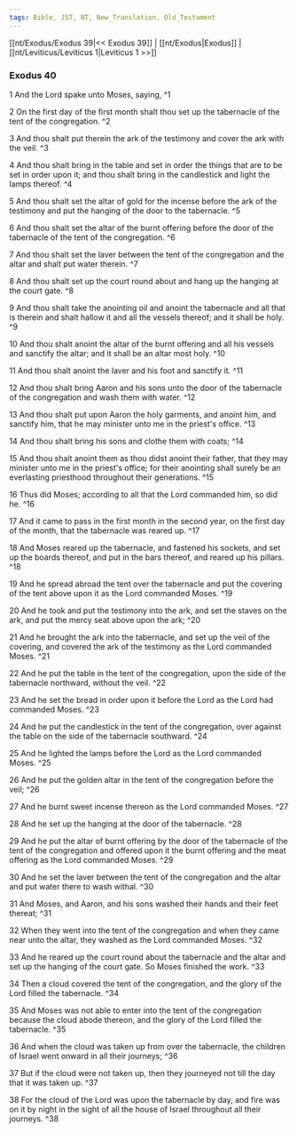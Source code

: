 ```yaml
---
tags: Bible, JST, NT, New_Translation, Old_Testament
---
```


[[nt/Exodus/Exodus 39|<< Exodus 39]] | [[nt/Exodus|Exodus]] | [[nt/Leviticus/Leviticus 1|Leviticus 1 >>]]

### Exodus 40

1 And the Lord spake unto Moses, saying,  ^1

2 On the first day of the first month shalt thou set up the tabernacle of the tent of the congregation.  ^2

3 And thou shalt put therein the ark of the testimony and cover the ark with the veil.  ^3

4 And thou shalt bring in the table and set in order the things that are to be set in order upon it; and thou shalt bring in the candlestick and light the lamps thereof.  ^4

5 And thou shalt set the altar of gold for the incense before the ark of the testimony and put the hanging of the door to the tabernacle.  ^5

6 And thou shalt set the altar of the burnt offering before the door of the tabernacle of the tent of the congregation.  ^6

7 And thou shalt set the laver between the tent of the congregation and the altar and shalt put water therein.  ^7

8 And thou shalt set up the court round about and hang up the hanging at the court gate.  ^8

9 And thou shalt take the anointing oil and anoint the tabernacle and all that is therein and shalt hallow it and all the vessels thereof; and it shall be holy.  ^9

10 And thou shalt anoint the altar of the burnt offering and all his vessels and sanctify the altar; and it shall be an altar most holy.  ^10

11 And thou shalt anoint the laver and his foot and sanctify it.  ^11

12 And thou shalt bring Aaron and his sons unto the door of the tabernacle of the congregation and wash them with water.  ^12

13 And thou shalt put upon Aaron the holy garments, and anoint him, and sanctify him, that he may minister unto me in the priest\'s office.  ^13

14 And thou shalt bring his sons and clothe them with coats;  ^14

15 And thou shalt anoint them as thou didst anoint their father, that they may minister unto me in the priest\'s office; for their anointing shall surely be an everlasting priesthood throughout their generations.  ^15

16 Thus did Moses; according to all that the Lord commanded him, so did he.  ^16

17 And it came to pass in the first month in the second year, on the first day of the month, that the tabernacle was reared up.  ^17

18 And Moses reared up the tabernacle, and fastened his sockets, and set up the boards thereof, and put in the bars thereof, and reared up his pillars.  ^18

19 And he spread abroad the tent over the tabernacle and put the covering of the tent above upon it as the Lord commanded Moses.  ^19

20 And he took and put the testimony into the ark, and set the staves on the ark, and put the mercy seat above upon the ark;  ^20

21 And he brought the ark into the tabernacle, and set up the veil of the covering, and covered the ark of the testimony as the Lord commanded Moses.  ^21

22 And he put the table in the tent of the congregation, upon the side of the tabernacle northward, without the veil.  ^22

23 And he set the bread in order upon it before the Lord as the Lord had commanded Moses.  ^23

24 And he put the candlestick in the tent of the congregation, over against the table on the side of the tabernacle southward.  ^24

25 And he lighted the lamps before the Lord as the Lord commanded Moses.  ^25

26 And he put the golden altar in the tent of the congregation before the veil;  ^26

27 And he burnt sweet incense thereon as the Lord commanded Moses.  ^27

28 And he set up the hanging at the door of the tabernacle.  ^28

29 And he put the altar of burnt offering by the door of the tabernacle of the tent of the congregation and offered upon it the burnt offering and the meat offering as the Lord commanded Moses.  ^29

30 And he set the laver between the tent of the congregation and the altar and put water there to wash withal.  ^30

31 And Moses, and Aaron, and his sons washed their hands and their feet thereat;  ^31

32 When they went into the tent of the congregation and when they came near unto the altar, they washed as the Lord commanded Moses.  ^32

33 And he reared up the court round about the tabernacle and the altar and set up the hanging of the court gate. So Moses finished the work.  ^33

34 Then a cloud covered the tent of the congregation, and the glory of the Lord filled the tabernacle.  ^34

35 And Moses was not able to enter into the tent of the congregation because the cloud abode thereon, and the glory of the Lord filled the tabernacle.  ^35

36 And when the cloud was taken up from over the tabernacle, the children of Israel went onward in all their journeys;  ^36

37 But if the cloud were not taken up, then they journeyed not till the day that it was taken up.  ^37

38 For the cloud of the Lord was upon the tabernacle by day, and fire was on it by night in the sight of all the house of Israel throughout all their journeys.  ^38

 
